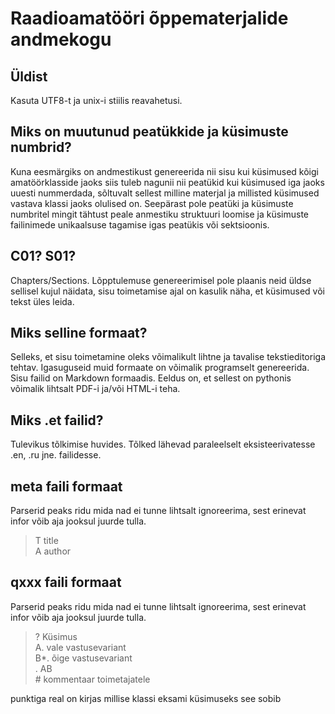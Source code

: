 # Raadioamatööri õppematerjalide andmekogu

## Üldist

Kasuta UTF8-t ja unix-i stiilis reavahetusi. 

## Miks on muutunud peatükkide ja küsimuste numbrid?

Kuna eesmärgiks on andmestikust genereerida nii sisu kui küsimused kõigi
amatöörklasside jaoks siis tuleb nagunii nii peatükid kui küsimused iga
jaoks uuesti nummerdada, sõltuvalt sellest milline materjal ja millisted
küsimused vastava klassi jaoks olulised on. Seepärast pole peatüki ja
küsimuste numbritel mingit tähtust peale anmestiku struktuuri loomise ja
küsimuste failinimede unikaalsuse tagamise igas peatükis või sektsioonis.

## C01? S01?

Chapters/Sections. Lõpptulemuse genereerimisel pole plaanis neid üldse
sellisel kujul näidata, sisu toimetamise ajal on kasulik näha, et küsimused
või tekst üles leida.

## Miks selline formaat?

Selleks, et sisu toimetamine oleks võimalikult lihtne ja tavalise
tekstieditoriga tehtav. Igasuguseid muid formaate on võimalik programselt
genereerida. Sisu failid on Markdown formaadis. Eeldus on, et sellest on
pythonis võimalik lihtsalt PDF-i ja/või HTML-i teha.

## Miks .et failid?

Tulevikus tõlkimise huvides. Tõlked lähevad paraleelselt eksisteerivatesse
.en, .ru jne. failidesse.

## meta faili formaat

Parserid peaks ridu mida nad ei tunne lihtsalt ignoreerima, sest erinevat infor võib aja jooksul juurde tulla.

>T title  
>A author  


## qxxx faili formaat

Parserid peaks ridu mida nad ei tunne lihtsalt ignoreerima, sest erinevat infor võib aja jooksul juurde tulla.

>? Küsimus  
>A. vale vastusevariant  
>B*. õige vastusevariant  
>. AB  
>\# kommentaar toimetajatele

punktiga real on kirjas millise klassi eksami küsimuseks see sobib

